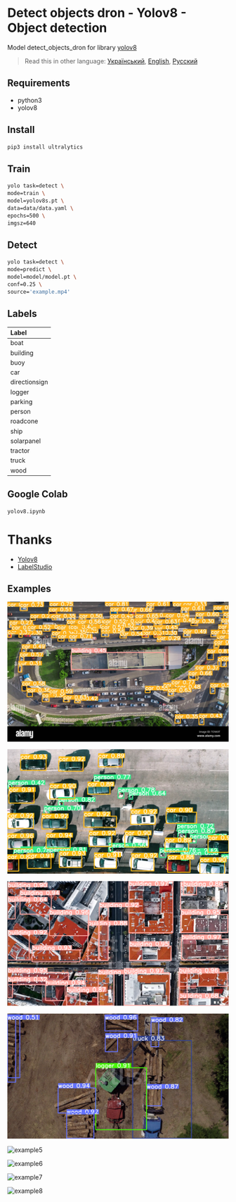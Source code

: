 # Detect objects dron - Yolov8 - Object detection

Model detect_objects_dron for library [yolov8](https://github.com/ultralytics/ultralytics)

> Read this in other language: [Український](README.md), [English](README.en.md), [Русский](README.ru.md)

## Requirements
* python3
* yolov8

## Install
```sh
pip3 install ultralytics
```

## Train
```sh
yolo task=detect \
mode=train \
model=yolov8s.pt \
data=data/data.yaml \
epochs=500 \
imgsz=640
```

## Detect
```sh
yolo task=detect \
mode=predict \
model=model/model.pt \
conf=0.25 \
source='example.mp4'
```

## Labels
| Label               | 
| :-------------      |
| boat                |
| building            |
| buoy                |
| car                 |
| directionsign       |
| logger              |
| parking             |
| person              |
| roadcone            |
| ship                |
| solarpanel          |
| tractor             |
| truck               |
| wood                |

## Google Colab
```txt
yolov8.ipynb
```

# Thanks
* [Yolov8](https://github.com/ultralytics/ultralytics)
* [LabelStudio](https://github.com/HumanSignal/label-studio)

## Examples
![example1](https://github.com/martinjack/detect_objects_dron/blob/master/examples/example1.jpeg?raw=true)

![example2](https://github.com/martinjack/detect_objects_dron/blob/master/examples/example2.png?raw=true)

![example3](https://github.com/martinjack/detect_objects_dron/blob/master/examples/example3.png?raw=true)

![example4](https://github.com/martinjack/detect_objects_dron/blob/master/examples/example4.png?raw=true)

![example5](https://github.com/martinjack/detect_objects_dron/blob/master/examples/example1.gif?raw=true)

![example6](https://github.com/martinjack/detect_objects_dron/blob/master/examples/example2.gif?raw=true)

![example7](https://github.com/martinjack/detect_objects_dron/blob/master/examples/example3.gif?raw=true)

![example8](https://github.com/martinjack/detect_objects_dron/blob/master/examples/example4.gif?raw=true)